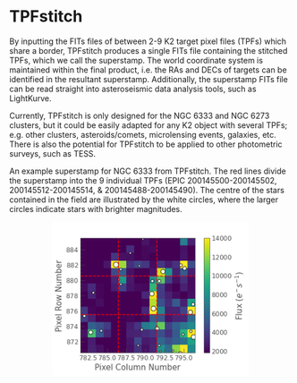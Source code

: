 # TPFstitch

By inputting the FITs files of between 2-9 K2 target pixel files (TPFs) which share a border, TPFstitch produces a single FITs file containing the stitched TPFs, which we call the superstamp. The world coordinate system is maintained within the final product, i.e. the RAs and DECs of targets can be identified in the resultant superstamp. Additionally, the superstamp FITs file can be read straight into asteroseismic data analysis tools, such as LightKurve. 

Currently, TPFstitch is only designed for the NGC 6333 and NGC 6273 clusters, but it could be easily adapted for any K2 object with several TPFs; e.g. other clusters, asteroids/comets, microlensing events, galaxies, etc. There is also the potential for TPFstitch to be applied to other photometric surveys, such as TESS.

An example superstamp for NGC 6333 from TPFstitch. The red lines divide the superstamp into the 9 individual TPFs (EPIC 200145500-200145502, 200145512-200145514, \& 200145488-200145490). The centre of the stars contained in the field are illustrated by the white circles, where the larger circles indicate stars with brighter magnitudes.
<div align="center">
<img src="tpfstitch_eg.png" width="70%">
